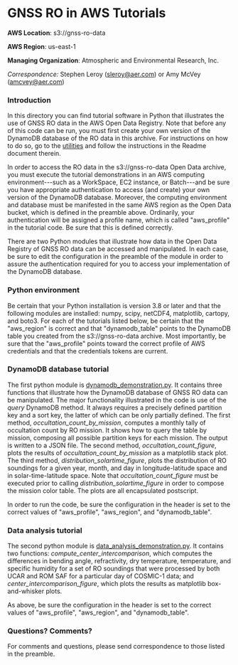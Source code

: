 GNSS RO in AWS Tutorials
============================================

**AWS Location**: s3://gnss-ro-data

**AWS Region**: us-east-1  

**Managing Organization**: Atmospheric and Environmental Research, Inc.

*Correspondence:* Stephen Leroy (sleroy@aer.com) or Amy McVey (amcvey@aer.com)


### Introduction

In this directory you can find tutorial software in Python that illustrates
the use of GNSS RO data in the AWS Open Data Registry. Note that before any 
of this code can be run, you must first create your own version of the 
DynamoDB database of the RO data in this archive. For instructions on how 
to do so, go to the [utilities](http://github.com/gnss-ro/aws-opendata/tree/master/utilities) 
and follow the instructions in the Readme document therein. 

In order to access the RO data in the s3://gnss-ro-data Open Data 
archive, you must execute the tutorial demonstrations in an AWS computing 
environment---such as a WorkSpace, EC2 instance, or Batch---and be sure 
you have appropriate authentication to access (and create) your own version 
of the DynamoDB database. Moreover, the computing environment and database 
must be manifested in the same AWS region as the Open Data bucket, which is 
defined in the preamble above. Ordinarily, your authentication will be 
assigned a profile name, which is called "aws_profile" in the tutorial code. 
Be sure that this is defined correctly. 

There are two Python modules that illustrate how data in the Open Data
Registry of GNSS RO data can be accessed and manipulated. In each case,
be sure to edit the configuration in the preamble of the module in order to
assure the authentication required for you to access your implementation of
the DynamoDB database.

### Python environment

Be certain that your Python installation is version 3.8 or later 
and that the following modules are installed: numpy, scipy, netCDF4, 
matplotlib, cartopy, and boto3. For each of the tutorials listed below, 
be certain that the "aws_region" is correct and that "dynamodb_table" 
points to the DynamoDB table you created from the s3://gnss-ro-data 
archive. Most importantly, be sure that the "aws_profile" points toward 
the correct profile of AWS credentials and that the credentials tokens 
are current. 

### DynamoDB database tutorial

The first python module is 
[dynamodb_demonstration.py](http://github.com/gnss-ro/aws-opendata/blob/master/tutorials/dynamodb_demonstration.py). 
It contains three
functions that illustrate how the DynamoDB database of GNSS RO data can be
manipulated. The major functionality illustrated in the code is use of the
*query* DynamoDB method. It always requires a precisely defined partition
key and a sort key, the latter of which can be only partially defined. The 
first method, *occultation_count_by_mission*, computes a monthly tally of 
occultation count by RO mission. It shows how to query the table by mission, 
composing all possible partition keys for each mission. The output is 
written to a JSON file. The second method, *occultation_count_figure*, plots 
the results of *occultation_count_by_mission* as a matplotlib stack plot. 
The third method, *distribution_solartime_figure*, plots the distribution of 
RO soundings for a given year, month, and day in longitude-latitude space 
and in solar-time-latitude space. Note that *occultation_count_figure* must
be executed prior to calling *distribution_solartime_figure* in order to
compose the mission color table. The plots are all encapsulated postscript.

In order to run the code, be sure the configuration in the header is set to 
the correct values of "aws_profile", "aws_region", and "dynamodb_table". 

### Data analysis tutorial

The second python module is 
[data_analysis_demonstration.py](http://github.com/gnss-ro/aws-opendata/blob/master/tutorials/data_analysis_demonstration.py). 
It contains
two functions: *compute_center_intercomparison*, which computes the
differences in bending angle, refractivity, dry temperature, temperature,
and specific humidity for a set of RO soundings that were processed by
both UCAR and ROM SAF for a particular day of COSMIC-1 data; and
*center_intercomparison_figure*, which plots the results as matplotlib
box-and-whisker plots.

As above, be sure the configuration in the header is set to the correct 
values of "aws_profile", "aws_region", and "dynamodb_table". 

### Questions? Comments? 

For comments and questions, please send correspondence to those listed 
in the preamble. 

